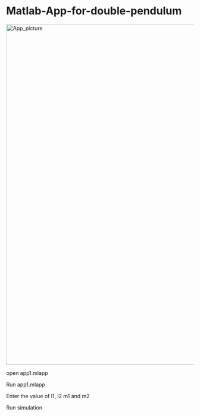 # Matlab-App-for-double-pendulum

<img width="915" alt="App_picture" src="https://user-images.githubusercontent.com/85903973/167504631-87a14a81-dc6a-4d29-8125-8d51596d0972.PNG">

open app1.mlapp

Run app1.mlapp

Enter the value of l1, l2 m1 and m2

Run simulation

